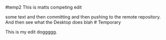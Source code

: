 #temp2
This is matts competing edit

some	text	and	then	committing	and	then	pushing	to	the	remote	repository.		And	then	see	
what	the	Desktop	does blah # Temporary

This is my edit doggggg. 